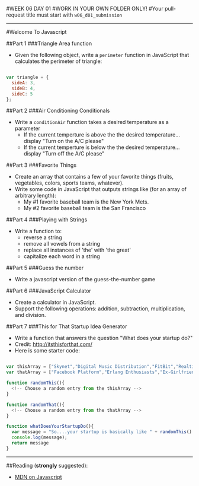 #WEEK 06 DAY 01
#WORK IN YOUR OWN FOLDER ONLY!
#Your pull-request title must start with `w06_d01_submission`


___

#Welcome To Javascript

##Part 1
###Triangle Area function
- Given the following object, write a `perimeter` function in JavaScript that calculates the perimeter of triangle:

```javascript

var triangle = {
  sideA: 3,
  sideB: 4,
  sideC: 5
};

```

##Part 2
###Air Conditioning Conditionals
- Write a `conditionAir` function takes a desired temperature as a parameter
  - If the current temperture is above the the desired temperature... display "Turn on the A/C please"
  - If the current temperture is below the the desired temperature... display "Turn off the A/C please"


##Part 3
###Favorite Things
- Create an array that contains a few of your favorite things (fruits, vegetables, colors, sports teams, whatever).
- Write some code in JavaScript that outputs strings like (for an array of arbitrary length):
  - My #1 favorite baseball team is the New York Mets.
  - My #2 favorite baseball team is the San Francisco


##Part 4
###Playing with Strings
- Write a function to:
  - reverse a string
  - remove all vowels from a string
  - replace all instances of 'the' with 'the great'
  - capitalize each word in a string


##Part 5
###Guess the number
- Write a javascript version of the guess-the-number game


##Part 6
###JavaScript Calculator
- Create a calculator in JavaScript.
- Support the following operations: addition, subtraction, multiplication, and division.


##Part 7
###This for That Startup Idea Generator
- Write a function that answers the question "What does your startup do?"
- Credit: http://itsthisforthat.com/
- Here is some starter code:

```javascript

var thisArray = ["Skynet","Digital Music Distribution","FitBit","Realtime Data","ManPacks","Landing Page","Conversion Funnel","Social Network","Airbnb","SnapChat","Bang With Friends","HTML5 App","Google Analytics","Mapreduce Query","Node.js Server","KickStarter","Match.com","Adultfriendfinder","Pinterest","Amber Alert System","Groupon","Appstore","Digital Magazine","Distributed Social Network","Quadcopter","Daring Fireball","Content Distribution Network","Analytics Platform","OpenTable","LinkedIn","Brick and Mortar Solution","Aggregator","Social Game","jQuery Plugin","Game-based Incentive","Foursquare","YouTube","WeedMaps","Texts From Last Night","Ponzi Scheme","1-800-Flowers","Cash4Gold","Online Marketplace","Viral Marketer","Wearable Computer","Google Glass App","Facebook Marketplace","Zivity","Playboy","Cloud Storage Provider","Kindle Fire App","Pandora","Green Tech Program","Eco-Friendly Marketplace","Netflix","Amazon","Zappos","Reddit","Enron","Wordpress","iPhone App","Android App","Meme Generator","Crowdsourcing App","Mac App","SEO Optimizer","Apartment Guide","Social CRM","Database Abstraction Layer","Microblogging Service","Product Curation Service","API","New Social Platform","Tumblr","Deal Finder","CPA Ad Network","Collaborative Filter","Shopping Site","Digg 2.0","Recommendation Engine","News Recommender","Neural Network","Tesseract OCR engine","Unreadable CAPTCHA","Mobile Ecosystem","Flickr","Salesforce.com","Twitter Filter","Wikipedia","Yelp"];
var thatArray = ["Facebook Platform","Erlang Enthusiasts","Ex-Girlfriends","Mitt Romney's Hair","Laundromats","Celebrity Gossip","Endangered Species","Pandas","Middle Schoolers","Alpha Phi Girls","Funeral Homes","Chinese Take-out","Ex-Convicts","Fast Casual Restaurants","Marketers","Qualifying Leads","Funeral Homes","Farmers","Cougars","Pilots","Gynecologists","Cracked iPhone Apps","Stolen Goods","Adult Dancers","People Who Hate Groupon","Hunters","Sysadmins","Bath Salts","Nootropics","California","Government Corruption","Political Attack Ads","Whiskey Lovers","Parking Tickets","Highway Accidents","Traveling","Airlines","Presentation Tools","Your Boss","Ponzi Schemes","Your Finances","Restroom Attendants","Your Aquarium","Your Cat's Litter Box","Pets","Alcoholics","Camp Counselors","Nature Blogs","World of Warcraft","Models","Family Guy Enthusiasts","The Army","Cheap Vodka","Tech Incubators","Star Trek Conventions","Presentation Tools","Small Businesses","Beer","Nightclub Lines","Semi-Active Volcanoes", "Sanctimonial Artifacts","Traveling Abroad","Your Mom","Billionaires","Happy Hours","Ugg Boots","The Homeless","Blacking Out","Red Wine","Happy Families","Social Outcasts","Surgeons","Pounding Jagger Bombs","Textbooks","Coffee Shops","Baristas"];

function randomThis(){
  <!-- Choose a random entry from the thisArray -->
}

function randomThat(){
  <!-- Choose a random entry from the thatArray -->
}

function whatDoesYourStartupDo(){
  var message = "So....your startup is basically like " + randomThis() + " for " + randomThat() + "?";
  console.log(message);
  return message
}

```

---

##Reading (**strongly** suggested):
- [MDN on Javascript](https://developer.mozilla.org/en-US/docs/Web/JavaScript/Guide)

